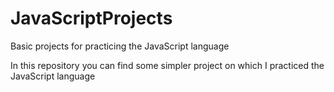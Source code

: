 # JavaScriptProjects
 Basic projects for practicing the JavaScript language

In this repository you can find some simpler project on which I practiced the JavaScript language

